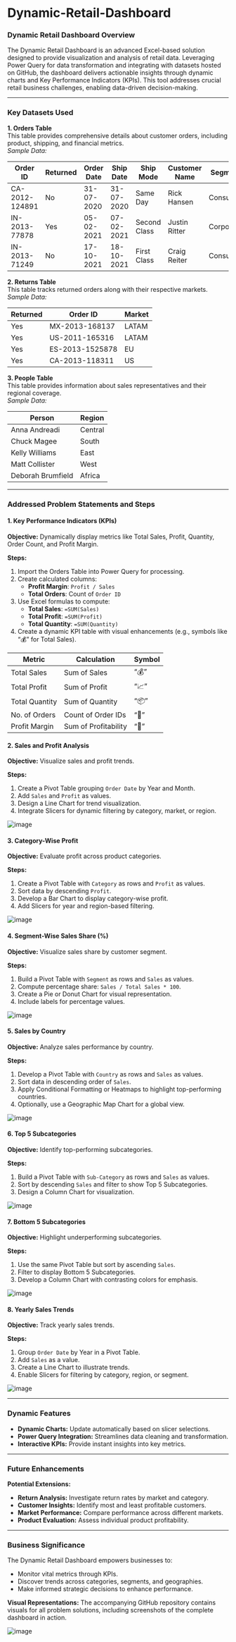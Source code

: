# Dynamic-Retail-Dashboard
### Dynamic Retail Dashboard Overview

The Dynamic Retail Dashboard is an advanced Excel-based solution designed to provide visualization and analysis of retail data. Leveraging Power Query for data transformation and integrating with datasets hosted on GitHub, the dashboard delivers actionable insights through dynamic charts and Key Performance Indicators (KPIs). This tool addresses crucial retail business challenges, enabling data-driven decision-making.

---

### Key Datasets Used

**1. Orders Table**  
This table provides comprehensive details about customer orders, including product, shipping, and financial metrics.  
*Sample Data:*

| Order ID       | Returned | Order Date | Ship Date | Ship Mode      | Customer Name | Segment     | Country       | Market | Sales   | Profit  | Discount |
|----------------|----------|------------|-----------|----------------|---------------|-------------|---------------|--------|---------|---------|----------|
| CA-2012-124891 | No       | 31-07-2020 | 31-07-2020 | Same Day       | Rick Hansen   | Consumer    | United States | US     | 2309.65 | 762.18  | 0        |
| IN-2013-77878  | Yes      | 05-02-2021 | 07-02-2021 | Second Class   | Justin Ritter | Corporate   | Australia     | APAC   | 3709.40 | -288.77 | 0.1      |
| IN-2013-71249  | No       | 17-10-2021 | 18-10-2021 | First Class    | Craig Reiter  | Consumer    | Australia     | APAC   | 5175.17 | 919.97  | 0.1      |

**2. Returns Table**  
This table tracks returned orders along with their respective markets.  
*Sample Data:*

| Returned | Order ID       | Market  |
|----------|----------------|---------|
| Yes      | MX-2013-168137 | LATAM   |
| Yes      | US-2011-165316 | LATAM   |
| Yes      | ES-2013-1525878| EU      |
| Yes      | CA-2013-118311 | US      |

**3. People Table**  
This table provides information about sales representatives and their regional coverage.  
*Sample Data:*

| Person           | Region   |
|------------------|----------|
| Anna Andreadi    | Central  |
| Chuck Magee      | South    |
| Kelly Williams   | East     |
| Matt Collister   | West     |
| Deborah Brumfield| Africa   |

---

### Addressed Problem Statements and Steps

#### 1. Key Performance Indicators (KPIs)
**Objective:** Dynamically display metrics like Total Sales, Profit, Quantity, Order Count, and Profit Margin.

**Steps:**
1. Import the Orders Table into Power Query for processing.
2. Create calculated columns:
   - **Profit Margin**: `Profit / Sales`
   - **Total Orders**: Count of `Order ID`
3. Use Excel formulas to compute:
   - **Total Sales**: `=SUM(Sales)`
   - **Total Profit**: `=SUM(Profit)`
   - **Total Quantity**: `=SUM(Quantity)`
4. Create a dynamic KPI table with visual enhancements (e.g., symbols like “💰” for Total Sales).

| Metric           | Calculation          | Symbol |
|------------------|----------------------|--------|
| Total Sales      | Sum of Sales         | “💰” |
| Total Profit     | Sum of Profit        | “📈” |
| Total Quantity   | Sum of Quantity      | “📦” |
| No. of Orders    | Count of Order IDs   | “🛒” |
| Profit Margin    | Sum of Profitability | “🔹” |

#### 2. Sales and Profit Analysis
**Objective:** Visualize sales and profit trends.

**Steps:**
1. Create a Pivot Table grouping `Order Date` by Year and Month.
2. Add `Sales` and `Profit` as values.
3. Design a Line Chart for trend visualization.
4. Integrate Slicers for dynamic filtering by category, market, or region.

![image](https://github.com/user-attachments/assets/9d35423f-76da-437b-bd2c-311675c4dacf)


#### 3. Category-Wise Profit
**Objective:** Evaluate profit across product categories.

**Steps:**
1. Create a Pivot Table with `Category` as rows and `Profit` as values.
2. Sort data by descending `Profit`.
3. Develop a Bar Chart to display category-wise profit.
4. Add Slicers for year and region-based filtering.

![image](https://github.com/user-attachments/assets/85a4dc5e-8fdb-4e45-b856-f23392002dc0)

#### 4. Segment-Wise Sales Share (%)
**Objective:** Visualize sales share by customer segment.

**Steps:**
1. Build a Pivot Table with `Segment` as rows and `Sales` as values.
2. Compute percentage share: `Sales / Total Sales * 100`.
3. Create a Pie or Donut Chart for visual representation.
4. Include labels for percentage values.

![image](https://github.com/user-attachments/assets/678a5d26-e22d-4f4f-b41c-59d3af7f648d)

#### 5. Sales by Country
**Objective:** Analyze sales performance by country.

**Steps:**
1. Develop a Pivot Table with `Country` as rows and `Sales` as values.
2. Sort data in descending order of `Sales`.
3. Apply Conditional Formatting or Heatmaps to highlight top-performing countries.
4. Optionally, use a Geographic Map Chart for a global view.

![image](https://github.com/user-attachments/assets/932ec5ec-37e9-489c-85fa-68bdb1606bc8)

#### 6. Top 5 Subcategories
**Objective:** Identify top-performing subcategories.

**Steps:**
1. Build a Pivot Table with `Sub-Category` as rows and `Sales` as values.
2. Sort by descending `Sales` and filter to show Top 5 Subcategories.
3. Design a Column Chart for visualization.

![image](https://github.com/user-attachments/assets/4b5add97-1a61-4c6c-995d-99b4f090d2f3)

#### 7. Bottom 5 Subcategories
**Objective:** Highlight underperforming subcategories.

**Steps:**
1. Use the same Pivot Table but sort by ascending `Sales`.
2. Filter to display Bottom 5 Subcategories.
3. Develop a Column Chart with contrasting colors for emphasis.

![image](https://github.com/user-attachments/assets/acc85d0f-7925-47c2-b595-0514a522385c)

#### 8. Yearly Sales Trends
**Objective:** Track yearly sales trends.

**Steps:**
1. Group `Order Date` by Year in a Pivot Table.
2. Add `Sales` as a value.
3. Create a Line Chart to illustrate trends.
4. Enable Slicers for filtering by category, region, or segment.

![image](https://github.com/user-attachments/assets/a7179daf-2329-409f-b455-82dc6814e141)

---

### Dynamic Features
- **Dynamic Charts:** Update automatically based on slicer selections.
- **Power Query Integration:** Streamlines data cleaning and transformation.
- **Interactive KPIs:** Provide instant insights into key metrics.

---

### Future Enhancements

**Potential Extensions:**
- **Return Analysis:** Investigate return rates by market and category.
- **Customer Insights:** Identify most and least profitable customers.
- **Market Performance:** Compare performance across different markets.
- **Product Evaluation:** Assess individual product profitability.

---

### Business Significance

The Dynamic Retail Dashboard empowers businesses to:
- Monitor vital metrics through KPIs.
- Discover trends across categories, segments, and geographies.
- Make informed strategic decisions to enhance performance.

**Visual Representations:**
The accompanying GitHub repository contains visuals for all problem solutions, including screenshots of the complete dashboard in action.

![image](https://github.com/user-attachments/assets/fc3cde5f-3583-4392-b5a8-447bdefcf7d7)

